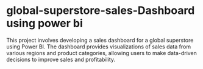 # global-superstore-sales-Dashboard using power bi

This project involves developing a sales dashboard for a global superstore using
Power BI. The dashboard provides visualizations of sales data from various
regions and product categories, allowing users to make data-driven decisions to
improve sales and profitability.
